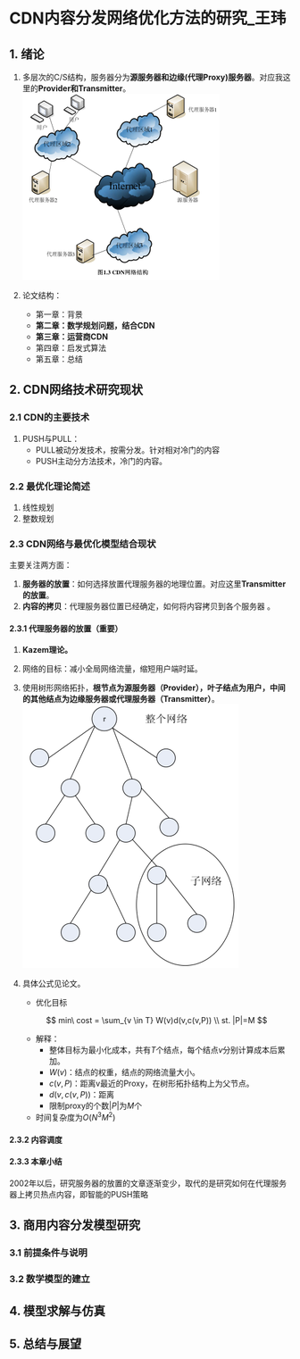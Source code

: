 # CDN内容分发网络优化方法的研究_王玮

## 1. 绪论

1. 多层次的C/S结构，服务器分为**源服务器和边缘(代理Proxy)服务器**。对应我这里的**Provider和Transmitter**。![image-20231226093031674](CDN内容分发网络优化方法的研究_王玮.assets/image-20231226093031674.png)

2. 论文结构：
   - 第一章：背景
   - **第二章：数学规划问题，结合CDN**
   - **第三章：运营商CDN**
   - 第四章：启发式算法
   - 第五章：总结

## 2. CDN网络技术研究现状

### 2.1 CDN的主要技术

1. PUSH与PULL：
   - PULL被动分发技术，按需分发。针对相对冷门的内容
   - PUSH主动分方法技术，冷门的内容。

### 2.2 最优化理论简述

1. 线性规划
2. 整数规划

### 2.3  CDN网络与最优化模型结合现状

主要关注两方面：

1. **服务器的放置**：如何选择放置代理服务器的地理位置。对应这里**Transmitter的放置**。
2. **内容的拷贝**：代理服务器位置已经确定，如何将内容拷贝到各个服务器 。

#### 2.3.1 代理服务器的放置（重要）

1. **Kazem理论。**

2. 网络的目标：减小全局网络流量，缩短用户端时延。

3. 使用树形网络拓扑，**根节点为源服务器（Provider），叶子结点为用户，中间的其他结点为边缘服务器或代理服务器（Transmitter）**。![image-20231226094748776](CDN内容分发网络优化方法的研究_王玮.assets/image-20231226094748776.png)

4. 具体公式见论文。

   - 优化目标

   $$
   min\ cost = \sum_{v \in T} W(v)d(v,c(v,P))
   \\
   st. |P|=M
   $$

   - 解释：
     - 整体目标为最小化成本，共有$T$个结点，每个结点$v$分别计算成本后累加。
     - $W(v)$：结点的权重，结点的网络流量大小。
     - $c(v,P)$：距离v最近的Proxy，在树形拓扑结构上为父节点。
     - $d(v,c(v,P))$：距离
     - 限制proxy的个数$|P|$为$M$个
   - 时间复杂度为$O(N^3M^2)$

#### 2.3.2 内容调度

#### 2.3.3 本章小结

2002年以后，研究服务器的放置的文章逐渐变少，取代的是研究如何在代理服务器上拷贝热点内容，即智能的PUSH策略

## 3. 商用内容分发模型研究 

### 3.1 前提条件与说明

### 3.2 数学模型的建立

## 4.  模型求解与仿真

## 5. 总结与展望





